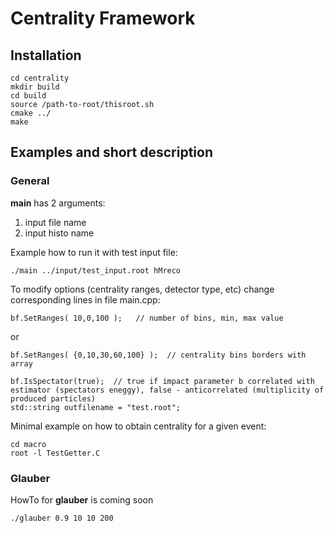 # Centrality Framework

## Installation

    cd centrality
    mkdir build
    cd build
    source /path-to-root/thisroot.sh
    cmake ../
    make


## Examples and short description 

### General

**main** has 2 arguments:
  1. input file name
  2. input histo name

Example how to run it with test input file:

    ./main ../input/test_input.root hMreco

To modify options (centrality ranges, detector type, etc) change corresponding lines in file main.cpp:

    bf.SetRanges( 10,0,100 );   // number of bins, min, max value
or

    bf.SetRanges( {0,10,30,60,100} );  // centrality bins borders with array

    bf.IsSpectator(true);  // true if impact parameter b correlated with estimator (spectators eneggy), false - anticorrelated (multiplicity of produced particles) 
    std::string outfilename = "test.root";

Minimal example on how to obtain centrality for a given event:

    cd macro
    root -l TestGetter.C

### Glauber

HowTo for **glauber** is coming soon

    ./glauber 0.9 10 10 200
